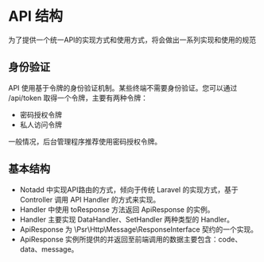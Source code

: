 # API 结构

为了提供一个统一API的实现方式和使用方式，将会做出一系列实现和使用的规范

## 身份验证

API 使用基于令牌的身份验证机制。某些终端不需要身份验证。您可以通过 /api/token 取得一个令牌，主要有两种令牌：

* 密码授权令牌
* 私人访问令牌

一般情况，后台管理程序推荐使用密码授权令牌。

## 基本结构

* Notadd 中实现API路由的方式，倾向于传统 Laravel 的实现方式，基于 Controller 调用 API Handler 的方式来实现。
* Handler 中使用 toResponse 方法返回 ApiResponse 的实例。
* Handler 主要实现 DataHandler、SetHandler 两种类型的 Handler。
* ApiResponse 为 \Psr\Http\Message\ResponseInterface 契约的一个实现。
* ApiResponse 实例所提供的并返回至前端调用的数据主要包含：code、data、message。